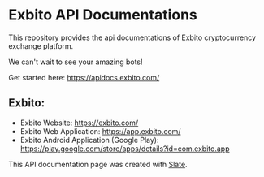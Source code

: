 # Exbito API Documentations

This repository provides the api documentations of Exbito cryptocurrency exchange platform.

We can't wait to see your amazing bots!

Get started here: https://apidocs.exbito.com/

## Exbito:

* Exbito Website: https://exbito.com/
* Exbito Web Application: https://app.exbito.com/
* Exbito Android Application (Google Play): https://play.google.com/store/apps/details?id=com.exbito.app

This API documentation page was created with [Slate](https://github.com/slatedocs/slate).

